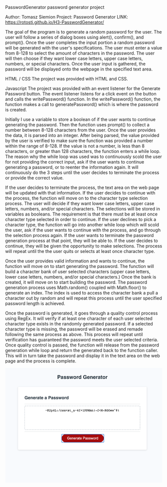 PasswordGenerator
password generator project

Author: Tomasz Siemion
Project: Password Generator
LINK: https://rotosti.github.io/H3-PasswordGenerator/

The goal of the program is to generate a random password for the user.  The user will follow a series of dialog boxes using alert(), confirm(), and prompt().  Once the user completes the input portion a random password will be generated with the user's specifications.  The user must enter a value from 8-128 to select the amount of characters in the password.  The user will then choose if they want lower case letters, upper case letters, numbers, or special characters.  Once the user input is gathered, the password will be displayed onto the webpage in the specified text area.

HTML / CSS
The project was provided with HTML and CSS.

Javascript
The project was provided with an event listener for the Generate Password button. The event listener listens for a click event on the button and calls the writePassword() function. In the writePassword() function, the function makes a call to generatePassword() which is where the password is created.

Initially I use a variable to store a boolean of if the user wants to continue generating the password. Then the function uses prompt() to collect a number between 8-128 characters from the user.  Once the user provides the data, it is parsed into an integer.  After being parsed, the value provided by the user is verified to make sure the function was provided a number within the range of 8-128.  If the value is not a number, is less than 8 characters, or greater than 128 characters, the function enters a while loop.  The reason why the while loop was used was to continuously scold the user for not providing the correct input, ask if the user wants to continue generating a password, or to reenter the information again.  It will continuously do the 3 steps until the user decides to terminate the process or provide the correct value.

If the user decides to terminate the process, the text area on the web page will be updated with that information. If the user decides to continue with the process, the function will move on to the character type selection process.  The user will decide if they want lower case letters, upper case letters, numbers, and/or special characters.  The selections will be stored in variables as booleans.  The requirement is that there must be at least once character type selected in order to continue.  If the user declines to pick a character type, the function will go into another while loop which will scold the user, ask if the user wants to continue with the process, and go through the selection process again.  If the user wants to terminate the password generation process at that point, they will be able to.  If the user decides to continue, they will be given the opportunity to make selections.  The process will repeat until the the user quits or selects at least once character type.

Once the user provides valid information and wants to continue, the function will move on to start generating the password.  The function will build a character bank of user selected characters (upper case letters, lower case letters, numbers, and/or special characters.)  Once the bank is created, it will move on to start building the password.  The password generation process uses Math.random() coupled with Math.floor() to generate an index.  The index is used to access the character bank a pull a character out by random and will repeat this process until the user specified password length is achieved. 

Once the password is generated, it goes through a quality control process using RegEx.  It will verify if at least one character of each user selected character type exists in the randomly generated password.  If a selected character type is missing, the password will be erased and remade following the same process as above.  This process will repeat until verification has guaranteed the password meets the user selected criteria.  Once quality control is passed, the function will release from the password generation while loop and return the generated back to the function caller.  This will in turn take the password and display it in the text area on the web page and the process is complete.

![](H3-Screen.png)
